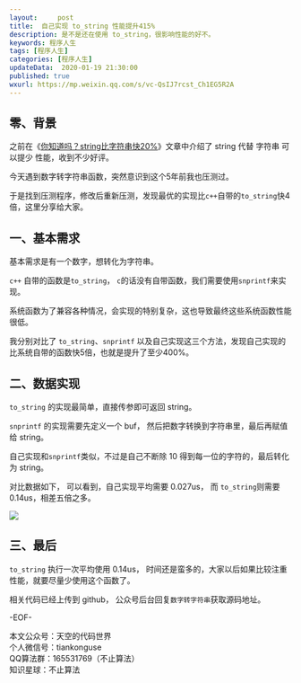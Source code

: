 ```yaml
---   
layout:     post  
title:  自己实现 to_string 性能提升415%  
description: 是不是还在使用 to_string，很影响性能的好不。  
keywords: 程序人生  
tags: [程序人生]    
categories: [程序人生]  
updateData:  2020-01-19 21:30:00  
published: true  
wxurl: https://mp.weixin.qq.com/s/vc-QsIJ7rcst_Ch1EG5R2A  
---  
```



## 零、背景  


之前在《[你知道吗？string比字符串快20%](https://mp.weixin.qq.com/s/fZoSyfpAg-_4uV1cVbvwbw)》文章中介绍了 string 代替 字符串 可以提少 性能，收到不少好评。  


今天遇到数字转字符串函数，突然意识到这个5年前我也压测过。  


于是找到压测程序，修改后重新压测，发现最优的实现比`c++`自带的`to_string`快4倍，这里分享给大家。  


## 一、基本需求  


基本需求是有一个数字，想转化为字符串。  


`c++` 自带的函数是`to_string`， `c`的话没有自带函数，我们需要使用`snprintf`来实现。  


系统函数为了兼容各种情况，会实现的特别复杂，这也导致最终这些系统函数性能很低。  


我分别对比了 `to_string`、`snprintf` 以及自己实现这三个方法，发现自己实现的比系统自带的函数快5倍，也就是提升了至少400%。  


## 二、数据实现  


`to_string` 的实现最简单，直接传参即可返回 string。  


`snprintf` 的实现需要先定义一个 buf， 然后把数字转换到字符串里，最后再赋值给 string。  


自己实现和`snprintf`类似，不过是自己不断除 10 得到每一位的字符的，最后转化为 string。  


对比数据如下， 可以看到，自己实现平均需要 0.027us， 而 `to_string`则需要 0.14us，相差五倍之多。  


![](//res2020.tiankonguse.com/images/2020/01/19/001.png)  


## 三、最后  


`to_string` 执行一次平均使用 0.14us， 时间还是蛮多的，大家以后如果比较注重性能，就要尽量少使用这个函数了。  


相关代码已经上传到 github， 公众号后台回复`数字转字符串`获取源码地址。  


-EOF-  


本文公众号：天空的代码世界  
个人微信号：tiankonguse  
QQ算法群：165531769（不止算法）  
知识星球：不止算法  

